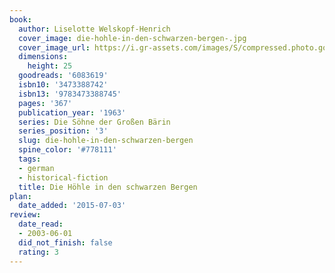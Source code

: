 ```yaml
---
book:
  author: Liselotte Welskopf-Henrich
  cover_image: die-hohle-in-den-schwarzen-bergen-.jpg
  cover_image_url: https://i.gr-assets.com/images/S/compressed.photo.goodreads.com/books/1385369045l/6083619._SX98_.jpg
  dimensions:
    height: 25
  goodreads: '6083619'
  isbn10: '3473388742'
  isbn13: '9783473388745'
  pages: '367'
  publication_year: '1963'
  series: Die Söhne der Großen Bärin
  series_position: '3'
  slug: die-hohle-in-den-schwarzen-bergen
  spine_color: '#778111'
  tags:
  - german
  - historical-fiction
  title: Die Höhle in den schwarzen Bergen
plan:
  date_added: '2015-07-03'
review:
  date_read:
  - 2003-06-01
  did_not_finish: false
  rating: 3
---
```

